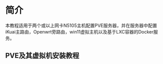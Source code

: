 # 简介
本教程适用于两个或以上网卡N5105主机配置PVE服务器，并在服务器中配置iKuai主路由，Openwrt旁路由，win11虚拟主机以及基于LXC容器的Docker服务。
## PVE及其虚拟机安装教程
